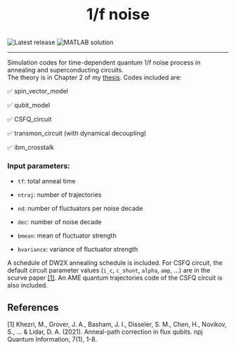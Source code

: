 <h1 align="center" style="display: block; font-size: 2.5em; font-weight: bold; margin-block-start: 1em; margin-block-end: 1em;">
<br><br><strong> 1/f noise</strong>
</h1>

![Latest release](https://img.shields.io/github/v/release/aregtech/areg-sdk?label=%20%F0%9F%93%A3%20Latest%20release&style=flat&logoColor=b0c0c0&labelColor=363D44)
<img src="https://img.shields.io/badge/MATLAB-R2022a-BLUE.svg" alt="MATLAB solution"/>

---

Simulation codes for time-dependent quantum 1/f noise process in annealing and superconducting circuits.<br /> 
The theory is in Chapter 2 of my [thesis](https://github.com/USCqserver/1fnoise/blob/master/Kawa_Yip_thesis.pdf). Codes included are:

:white_check_mark: spin_vector_model

:white_check_mark: qubit_model

:white_check_mark: CSFQ_circuit 

:white_check_mark: transmon_circuit (with dynamical decoupling)

:white_check_mark: ibm_crosstalk


### Input parameters:

- `tf`: total anneal time

- `ntraj`: number of trajectories

- `nd`: number of fluctuators per noise decade

- `dec`: number of noise decade

- `bmean`: mean of fluctuator strength

- `bvariance`: variance of fluctuator strength 

A schedule of DW2X annealing schedule is included. For CSFQ circuit, the default circuit parameter values (`i_c`, `c_shunt`, `alpha`, `amp`, ...) are in the scurve paper [[1]](#1). An AME quantum trajectories code of the CSFQ circuit is also included.

## References
<a id="1">[1]</a> 
Khezri, M., Grover, J. A., Basham, J. I., Disseler, S. M., Chen, H., Novikov, S., ... & Lidar, D. A. (2021). Anneal-path correction in flux qubits. npj Quantum Information, 7(1), 1-8.

